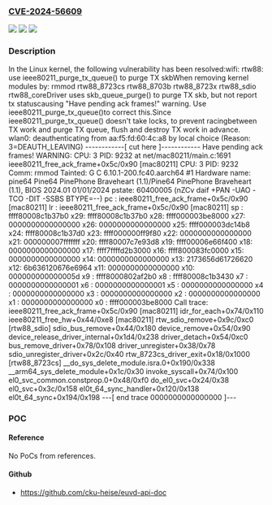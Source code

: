 ### [CVE-2024-56609](https://cve.mitre.org/cgi-bin/cvename.cgi?name=CVE-2024-56609)
![](https://img.shields.io/static/v1?label=Product&message=Linux&color=blue)
![](https://img.shields.io/static/v1?label=Version&message=e3037485c68ec1a299ff41160d8fedbd4abc29b9%3C%204e8ce3978d704cb28678355d294e10a008b6230a%20&color=brighgreen)
![](https://img.shields.io/static/v1?label=Vulnerability&message=n%2Fa&color=brighgreen)

### Description

In the Linux kernel, the following vulnerability has been resolved:wifi: rtw88: use ieee80211_purge_tx_queue() to purge TX skbWhen removing kernel modules by:   rmmod rtw88_8723cs rtw88_8703b rtw88_8723x rtw88_sdio rtw88_coreDriver uses skb_queue_purge() to purge TX skb, but not report tx statuscausing "Have pending ack frames!" warning. Use ieee80211_purge_tx_queue()to correct this.Since ieee80211_purge_tx_queue() doesn't take locks, to prevent racingbetween TX work and purge TX queue, flush and destroy TX work in advance.   wlan0: deauthenticating from aa:f5:fd:60:4c:a8 by local     choice (Reason: 3=DEAUTH_LEAVING)   ------------[ cut here ]------------   Have pending ack frames!   WARNING: CPU: 3 PID: 9232 at net/mac80211/main.c:1691       ieee80211_free_ack_frame+0x5c/0x90 [mac80211]   CPU: 3 PID: 9232 Comm: rmmod Tainted: G         C       6.10.1-200.fc40.aarch64 #1   Hardware name: pine64 Pine64 PinePhone Braveheart      (1.1)/Pine64 PinePhone Braveheart (1.1), BIOS 2024.01 01/01/2024   pstate: 60400005 (nZCv daif +PAN -UAO -TCO -DIT -SSBS BTYPE=--)   pc : ieee80211_free_ack_frame+0x5c/0x90 [mac80211]   lr : ieee80211_free_ack_frame+0x5c/0x90 [mac80211]   sp : ffff80008c1b37b0   x29: ffff80008c1b37b0 x28: ffff000003be8000 x27: 0000000000000000   x26: 0000000000000000 x25: ffff000003dc14b8 x24: ffff80008c1b37d0   x23: ffff000000ff9f80 x22: 0000000000000000 x21: 000000007fffffff   x20: ffff80007c7e93d8 x19: ffff00006e66f400 x18: 0000000000000000   x17: ffff7ffffd2b3000 x16: ffff800083fc0000 x15: 0000000000000000   x14: 0000000000000000 x13: 2173656d61726620 x12: 6b636120676e6964   x11: 0000000000000000 x10: 000000000000005d x9 : ffff8000802af2b0   x8 : ffff80008c1b3430 x7 : 0000000000000001 x6 : 0000000000000001   x5 : 0000000000000000 x4 : 0000000000000000 x3 : 0000000000000000   x2 : 0000000000000000 x1 : 0000000000000000 x0 : ffff000003be8000   Call trace:    ieee80211_free_ack_frame+0x5c/0x90 [mac80211]    idr_for_each+0x74/0x110    ieee80211_free_hw+0x44/0xe8 [mac80211]    rtw_sdio_remove+0x9c/0xc0 [rtw88_sdio]    sdio_bus_remove+0x44/0x180    device_remove+0x54/0x90    device_release_driver_internal+0x1d4/0x238    driver_detach+0x54/0xc0    bus_remove_driver+0x78/0x108    driver_unregister+0x38/0x78    sdio_unregister_driver+0x2c/0x40    rtw_8723cs_driver_exit+0x18/0x1000 [rtw88_8723cs]    __do_sys_delete_module.isra.0+0x190/0x338    __arm64_sys_delete_module+0x1c/0x30    invoke_syscall+0x74/0x100    el0_svc_common.constprop.0+0x48/0xf0    do_el0_svc+0x24/0x38    el0_svc+0x3c/0x158    el0t_64_sync_handler+0x120/0x138    el0t_64_sync+0x194/0x198   ---[ end trace 0000000000000000 ]---

### POC

#### Reference
No PoCs from references.

#### Github
- https://github.com/cku-heise/euvd-api-doc

